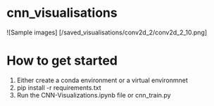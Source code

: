 # cnn_visualisations

![Sample images] [/saved_visualisations/conv2d_2/conv2d_2_10.png]

# How to get started

1) Either create a conda environment or a virtual environmnet
2) pip install -r requirements.txt
3) Run the CNN-Visualizations.ipynb file or cnn_train.py
